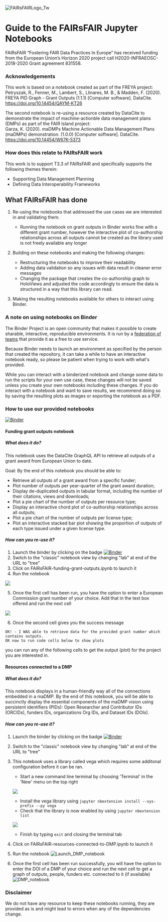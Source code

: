 ![FAIRsFAIRLogo_Tw](https://user-images.githubusercontent.com/8457675/155348619-05c89247-057a-4607-9a3e-7e9f548b04b3.png) 
# Guide to the FAIRsFAIR Jupyter Notebooks

FAIRsFAIR “Fostering FAIR Data Practices In Europe” has received funding from the European Union’s Horizon 2020 project call H2020-INFRAEOSC-2018-2020 Grant agreement 831558.

### Acknowledgements

This work is based on a notebook created as part of the FREYA project:  
Petryszak, R., Fenner, M., Lambert, S., Llinares, M. B., & Madden, F. (2020). FREYA PID Graph - Grant Outputs (1.1.1) [Computer software]. DataCite. https://doi.org/10.14454/QAYM-KT26

The second notebook is re-using a resource created by DataCite to demonstrate the impact of machine-actionble data management plans (DMPs) as part of the FAIR Island project:  
Garza, K. (2020). maDMPs Machine Actionable Data Management Plans (maDMPs) demonstration. (1.0.0) [Computer software]. DataCite. https://doi.org/10.14454/W67K-5373

### How does this relate to FAIRsFAIR work
This work is to support T3.3 of FAIRsFAIR and specifically supports the following themes therein:
* Supporting Data Management Planning
* Defining Data Interoperability Frameworks

## What FAIRsFAIR has done

1. Re-using the notebooks that addressed the use cases we are interested in and validating them.

	* Running the notebook on grant outputs in Binder works fine with a different grant number, however the interactive plot of co-authorship relationships across all outputs cannot be created as the library used is not freely available any longer

2. Building on these notebooks and making the following changes:
	* Restructuring the notebooks to improve their readability
	* Adding data validation so any issues with data result in cleaner error messages
	* Changing the package that creates the co-authorship graph to HoloViews and adjusted the code accordingly to ensure the data is structured in a way that this library can read.

3. Making the resulting notebooks available for others to interact using Binder.


### A note on using notebooks on Binder

The Binder Project is an open community that makes it possible to create sharable, interactive, reproducible environments. It is run by a [federation of teams](https://mybinder.readthedocs.io/en/latest/about/federation.html) that provide it as a free to use service.

Because Binder needs to launch an environment as specified by the person that created the repository, it can take a while to have an interactive notebook ready, so please be patient when trying to work with what's provided.

While you can interact with a binderized notebook and change some data to run the scripts for your own use case, these changes will not be saved unless you create your own notebooks including these changes. If you do interact with a notebook and want to save results, we recommend doing so by saving the resulting plots as images or exporting the notebook as a PDF.


### How to use our provided notebooks
[![Binder](https://mybinder.org/badge_logo.svg)](https://mybinder.org/v2/gh/FAIRsFAIR/dcc/HEAD)

#### Funding grant outputs notebook

##### What does it do?
This notebook uses the DataCite GraphQL API to retrieve all outputs of a grant award from European Union to date.

Goal: By the end of this notebook you should be able to:

* Retrieve all outputs of a grant award from a specific funder;
* Plot number of outputs per year-quarter of the grant award duration;
* Display de-duplicated outputs in tabular format, including the number of their citations, views and downloads;
* Plot a pie chart of the number of outputs per resource type;
* Display an interactive chord plot of co-authorship relationships across all outputs;
* Plot a pie chart of the number of outputs per license type;
* Plot an interactive stacked bar plot showing the proportion of outputs of each type issued under a given license type.

##### How can you re-use it?

1. Launch the binder by clicking on the badge [![Binder](https://mybinder.org/badge_logo.svg)](https://mybinder.org/v2/gh/FAIRsFAIR/dcc/HEAD)
2. Switch to the "classic" notebook view by changing "lab" at end of the URL to "tree"
3. Click on FAIRsFAIR-funding-grant-outputs.ipynb to launch it
4. Run the notebook

![](https://i.imgur.com/3L3gmnl.png)

5. Once the first cell has been run, you have the option to enter a European Commission grant number of your choice. Add that in the text box offered and run the next cell

![](https://i.imgur.com/5BGthdh.png)

6. Once the second cell gives you the success message
```
OK! - I WAS able to retrieve data for the provided grant number which contains outputs.
OK now to run code cells below to show plots
```
you can run any of the following cells to get the output (plot) for the project you are interested in.



#### Resources connected to a DMP

##### What does it do?
This notebook displays in a human-friendly way all of the connections embedded in a maDMP. By the end of this notebook, you will be able to succinctly display the essential components of the maDMP vision using persistent identifiers (PIDs): Open Researcher and Contributor IDs (ORCIDs), funders IDs, organizations Org IDs, and Dataset IDs (DOIs).

##### How can you re-use it?

1. Launch the binder by clicking on the badge [![Binder](https://mybinder.org/badge_logo.svg)](https://mybinder.org/v2/gh/FAIRsFAIR/dcc/HEAD)

2. Switch to the "classic" notebook view by changing "lab" at end of the URL to "tree"
3. This notebook uses a library called vega which requires some additonal configuration before it can be ran.
	*  Start a new command line terminal by choosing 'Terminal' in the 'New' menu on the top right
	
	![](https://i.imgur.com/EksdeZw.png)
	* Install the vega library using
	`jupyter nbextension install --sys-prefix --py vega`
	* Check that the library is now enabled by using
	`jupyter nbextension list`
	
	![](https://i.imgur.com/J0jlYpy.png)

	* Finish by typing `exit` and closing the terminal tab

4. Click on FAIRsFAIR-resources-connected-to-DMP.ipynb to launch it
5. Run the notebook
![Launch_DMP_notebook](https://user-images.githubusercontent.com/8457675/155540780-46d84e9a-bbed-48d9-8e0c-060a3470c200.png)

6. Once the first cell has been run successfully, you will have the option to enter the DOI of a DMP of your choice and run the next cell to get a graph of outputs, people, funders etc. connected to it (if available)
![DMP_notebook](https://user-images.githubusercontent.com/8457675/155541393-e973b18d-06d0-4571-a7fc-f8792453dadc.png)


### Disclaimer
We do not have any resource to keep these notebooks running, they are provided as is and might lead to errors when any of the dependencies change.
